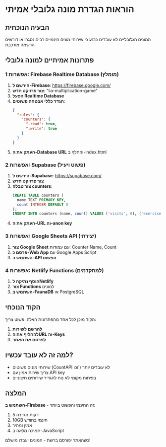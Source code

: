 # הוראות הגדרת מונה גלובלי אמיתי

## הבעיה הנוכחית
המונים הגלובליים לא עובדים כרגע כי שירותי מונים חינמיים רבים נסגרו או דורשים הרשמה מורכבת.

## פתרונות אמיתיים למונה גלובלי

### אפשרות 1: Firebase Realtime Database (מומלץ)

1. **הירשם ל-Firebase**: https://firebase.google.com/
2. **צור פרויקט חדש**: "lia-multiplication-game"
3. **הפעל Realtime Database**
4. **הגדר כללי אבטחה פשוטים**:
   ```json
   {
     "rules": {
       "counters": {
         ".read": true,
         ".write": true
       }
     }
   }
   ```
5. **העתק את ה-Database URL** והחלף ב-index.html

### אפשרות 2: Supabase (פשוט ויעיל)

1. **הירשם ל-Supabase**: https://supabase.com/
2. **צור פרויקט חדש**
3. **צור טבלה counters**:
   ```sql
   CREATE TABLE counters (
     name TEXT PRIMARY KEY,
     count INTEGER DEFAULT 0
   );
   INSERT INTO counters (name, count) VALUES ('visits', 0), ('exercises', 0);
   ```
4. **העתק את ה-URL וה-anon key**

### אפשרות 3: Google Sheets API (יצירתי)

1. **צור Google Sheet** עם עמודות: Counter Name, Count
2. **פרסם כ-Web App** עם Google Apps Script
3. **השתמש ב-API הפשוט**

### אפשרות 4: Netlify Functions (למתקדמים)

1. **הוסף נתיקה לNetlify**
2. **צור Functions** למונים
3. **השתמש ב-FaunaDB** או PostgreSQL

## הקוד הנוכחי

הקוד מוכן לכל אחד מהפתרונות האלה. פשוט צריך:

1. **להרשם לשירות**
2. **להחליף את הURL וה-Keys**
3. **לפרסם את האתר**

## למה זה לא עובד עכשיו?

- שירותי מונים פשוטים (CountAPI וכו') לא עובדים יותר
- צריך שירות אמין עם API key
- בפיתוח מקומי לא נוח להגדיר שירותים חיצוניים

## המלצה

**השתמש ב-Firebase** - זה החינמי והפשוט ביותר:
1. 5 דקות הגדרה
2. 10GB חינמי בחודש
3. אמין ומהיר
4. תמיכה מלאה ב-JavaScript

כשהאתר יפורסם ברשת - המונים יעבדו מושלם!
